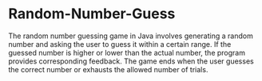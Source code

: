 # Random-Number-Guess
The random number guessing game in Java involves generating a random number and asking the user to guess it within a certain range. If the guessed number is higher or lower than the actual number, the program provides corresponding feedback. The game ends when the user guesses the correct number or exhausts the allowed number of trials. 
